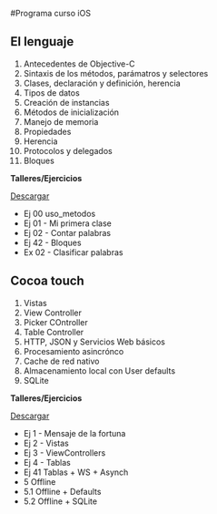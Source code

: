 #Programa curso iOS

## El lenguaje

1. Antecedentes de Objective-C
2. Sintaxis de los métodos, parámatros y selectores
3. Clases, declaración y definición, herencia
4. Tipos de datos
5. Creación de instancias
6. Métodos de inicialización
7. Manejo de memoria
8. Propiedades
9. Herencia
10. Protocolos y delegados
11. Bloques

**Talleres/Ejercicios** 

[Descargar](http://x.com)

* Ej 00 uso_metodos
* Ej 01 - Mi primera clase
* Ej 02 - Contar palabras
* Ej 42 - Bloques
* Ex 02 - Clasificar palabras

## Cocoa touch

1. Vistas
2. View Controller
3. Picker COntroller
4. Table Controller
5. HTTP, JSON y Servicios Web básicos
6. Procesamiento asincrónco
7. Cache de red nativo
8. Almacenamiento local con User defaults
9. SQLite

**Talleres/Ejercicios** 

[Descargar](http://x.com)

* Ej 1 - Mensaje de la fortuna
* Ej 2 - Vistas
* Ej 3 - ViewControllers
* Ej 4 - Tablas
* Ej 41 Tablas + WS + Asynch
* 5 Offline
* 5.1 Offline + Defaults
* 5.2 Offline + SQLite

